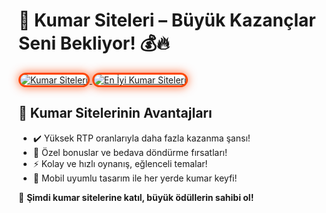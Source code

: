<h1>🎰 Kumar Siteleri – Büyük Kazançlar Seni Bekliyor! 💰🔥</h1>

<a href="https://heylink.me/bonusdunyasi/" title="Kumar Siteleri">
  <img src="https://i.ibb.co/YjtLwQ8/cats.jpg" alt="Kumar Siteleri" style="max-width: 100%; border: 3px solid #ff4500; border-radius: 15px; box-shadow: 0px 0px 15px rgba(255, 69, 0, 0.8);">
</a>

<a href="https://heylink.me/bonusdunyasi/" title="En İyi Kumar Siteleri">
  <img src="https://i.ibb.co/VHdrjnQ/df.jpg" alt="En İyi Kumar Siteleri" style="max-width: 100%; border: 3px solid #ff4500; border-radius: 15px; box-shadow: 0px 0px 15px rgba(255, 69, 0, 0.8);">
</a>

<h2>🚀 Kumar Sitelerinin Avantajları</h2>
<ul>
  <li>✔️ Yüksek RTP oranlarıyla daha fazla kazanma şansı!</li>
  <li>🎁 Özel bonuslar ve bedava döndürme fırsatları!</li>
  <li>⚡️ Kolay ve hızlı oynanış, eğlenceli temalar!</li>
  <li>📱 Mobil uyumlu tasarım ile her yerde kumar keyfi!</li>
</ul>

<p>💎 <strong>Şimdi kumar sitelerine katıl, büyük ödüllerin sahibi ol!</strong></p>

<meta name="description" content="En popüler kumar siteleriyle büyük kazançlar elde edin! Yüksek RTP, özel bonuslar ve eğlenceli temalar sizi bekliyor. Hemen oynamaya başlayın!">
